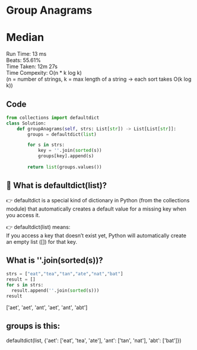 Group Anagrams
=========
# Median
Run Time: 13 ms              
Beats: 55.61%      
Time Taken: 12m 27s    
Time Compexity: O(n * k log k)  
(n = number of strings, k = max length of a string → each sort takes O(k log k))    

## Code
```python
from collections import defaultdict
class Solution:
    def groupAnagrams(self, strs: List[str]) -> List[List[str]]:
        groups = defaultdict(list)

        for s in strs:
            key = ''.join(sorted(s))
            groups[key].append(s)
            
        return list(groups.values())
```

## 🎯 What is defaultdict(list)?
👉 defaultdict is a special kind of dictionary in Python (from the collections module) that automatically creates a default value for a missing key when you access it.   
     
👉 defaultdict(list) means:   
If you access a key that doesn’t exist yet, Python will automatically create an empty list ([]) for that key.   

## What is ''.join(sorted(s))?
``` python
strs = ["eat","tea","tan","ate","nat","bat"]
result = []
for s in strs:
  result.append(''.join(sorted(s)))
result
```
['aet', 'aet', 'ant', 'aet', 'ant', 'abt']   

## groups is this:
defaultdict(list,
            {'aet': ['eat', 'tea', 'ate'],
             'ant': ['tan', 'nat'],
             'abt': ['bat']})    
      








